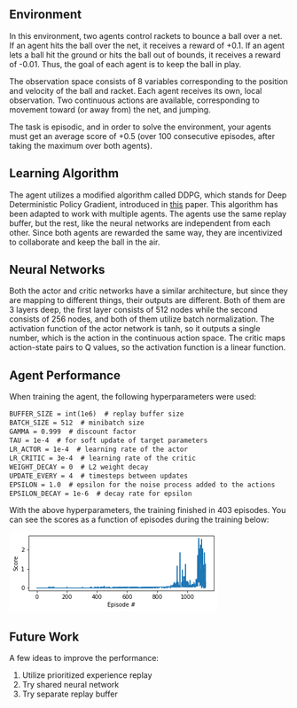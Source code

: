 ## Environment

In this environment, two agents control rackets to bounce a ball over a net. If an agent hits the ball over the net, it receives a reward of +0.1. If an agent lets a ball hit the ground or hits the ball out of bounds, it receives a reward of -0.01. Thus, the goal of each agent is to keep the ball in play.

The observation space consists of 8 variables corresponding to the position and velocity of the ball and racket. Each agent receives its own, local observation. Two continuous actions are available, corresponding to movement toward (or away from) the net, and jumping.

The task is episodic, and in order to solve the environment, your agents must get an average score of +0.5 (over 100 consecutive episodes, after taking the maximum over both agents).

## Learning Algorithm

The agent utilizes a modified algorithm called DDPG, which stands for Deep Deterministic Policy Gradient, introduced in [this](https://arxiv.org/abs/1509.02971) paper. This algorithm has been adapted to work with multiple agents. The agents use the same replay buffer, but the rest, like the neural networks are independent from each other. Since both agents are rewarded the same way, they are incentivized to collaborate and keep the ball in the air.

## Neural Networks

Both the actor and critic networks have a similar architecture, but since they are mapping to different things, their outputs are different. Both of them are 3 layers deep, the first layer consists of 512 nodes while the second consists of 256 nodes, and both of them utilize batch normalization. The activation function of the actor network is tanh, so it outputs a single number, which is the action in the continuous action space. The critic maps action-state pairs to Q values, so the activation function is a linear function.

## Agent Performance

When training the agent, the following hyperparameters were used:

```
BUFFER_SIZE = int(1e6)  # replay buffer size
BATCH_SIZE = 512  # minibatch size
GAMMA = 0.999  # discount factor
TAU = 1e-4  # for soft update of target parameters
LR_ACTOR = 1e-4  # learning rate of the actor
LR_CRITIC = 3e-4  # learning rate of the critic
WEIGHT_DECAY = 0  # L2 weight decay
UPDATE_EVERY = 4  # timesteps between updates
EPSILON = 1.0  # epsilon for the noise process added to the actions
EPSILON_DECAY = 1e-6  # decay rate for epsilon
```

With the above hyperparameters, the training finished in 403 episodes. You can see the scores as a function of episodes during the training below:

![Scores during the training](training.png)

## Future Work

A few ideas to improve the performance:

1. Utilize prioritized experience replay
1. Try shared neural network
1. Try separate replay buffer
